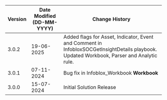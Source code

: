 | **Version** | **Date Modified (DD-MM-YYYY)** | **Change History**                          |
|-------------|--------------------------------|---------------------------------------------|
| 3.0.2       |   19-06-2025                   | Added flags for Asset, Indicator, Event and Comment in InfobloxSOCGetInsightDetails playbook. Updated Workbook, Parser and Analytic rule.           |
| 3.0.1       |   07-11-2024                   | Bug fix in Infoblox_Workbook **Workbook**   |
| 3.0.0       |   15-07-2024                   | Initial Solution Release                    |